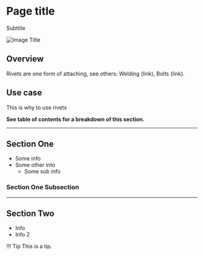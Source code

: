 <!-- This page was contributed by:  -->
# Page title

Subtitle

<!-- Add a page image to make it pretty! -->
![Image Title](imageURL)

## Overview

Rivets are one form of attaching, see others: Welding (link), Bolts (link).

## Use case

This is why to use rivets

**See table of contents for a breakdown of this section.**

***

## Section One

- Some info
- Some other into
    - Some sub info

### Section One Subsection

***

## Section Two

- Info
- Info 2

!!! Tip
    This is a tip.
